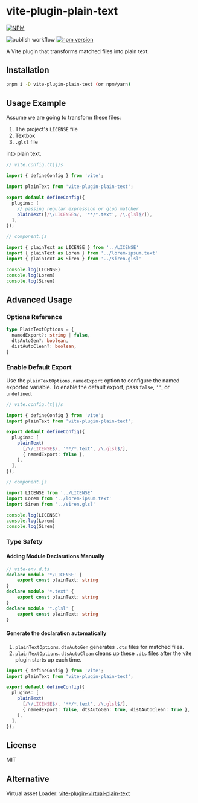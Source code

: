 # vite-plugin-plain-text

[![NPM](https://nodei.co/npm/vite-plugin-plain-text.png?downloads=true&downloadRank=true&stars=true)](https://nodei.co/npm/vite-plugin-plain-text/)

![publish workflow](https://github.com/zheeeng/vite-plugin-plain-text/actions/workflows/publish.yml/badge.svg)
[![npm version](https://img.shields.io/npm/v/vite-plugin-plain-text.svg)](https://www.npmjs.com/package/vite-plugin-plain-text)

A Vite plugin that transforms matched files into plain text.

## Installation

```bash
pnpm i -D vite-plugin-plain-text (or npm/yarn)
```

## Usage Example

Assume we are going to transform these files:

1. The project's `LICENSE` file
2. Textbox
3. `.glsl` file

into plain text.

```ts
// vite.config.(t|j)s

import { defineConfig } from 'vite';

import plainText from 'vite-plugin-plain-text';

export default defineConfig({
  plugins: [
    // passing regular expression or glob matcher
    plainText([/\/LICENSE$/, '**/*.text', /\.glsl$/]),
  ],
});
```

```js component.js
// component.js

import { plainText as LICENSE } from '../LICENSE'
import { plainText as Lorem } from '../lorem-ipsum.text'
import { plainText as Siren } from '../siren.glsl'

console.log(LICENSE)
console.log(Lorem)
console.log(Siren)
```

## Advanced Usage

### Options Reference

```ts
type PlainTextOptions = {
  namedExport?: string | false,
  dtsAutoGen?: boolean,
  distAutoClean?: boolean,
}
```

### Enable Default Export

Use the `plainTextOptions.namedExport` option to configure the named exported variable. To enable the default export, pass `false`, `''`, or `undefined`.

```ts
// vite.config.(t|j)s

import { defineConfig } from 'vite';
import plainText from 'vite-plugin-plain-text';

export default defineConfig({
  plugins: [
    plainText(
      [/\/LICENSE$/, '**/*.text', /\.glsl$/],
      { namedExport: false },
    ),
  ],
});
```

```js component.js
// component.js

import LICENSE from '../LICENSE'
import Lorem from '../lorem-ipsum.text'
import Siren from '../siren.glsl'

console.log(LICENSE)
console.log(Lorem)
console.log(Siren)
```

### Type Safety

#### Adding Module Declarations Manually

```ts
// vite-env.d.ts
declare module '*/LICENSE' {
    export const plainText: string
}
declare module '*.text' {
    export const plainText: string
}
declare module '*.glsl' {
    export const plainText: string
}
```

#### Generate the declaration automatically

1. `plainTextOptions.dtsAutoGen` generates `.dts` files for matched files.
2. `plainTextOptions.dtsAutoClean` cleans up these `.dts` files after the vite plugin starts up each time.

```ts
import { defineConfig } from 'vite';
import plainText from 'vite-plugin-plain-text';

export default defineConfig({
  plugins: [
    plainText(
      [/\/LICENSE$/, '**/*.text', /\.glsl$/],
      { namedExport: false, dtsAutoGen: true, distAutoClean: true },
    ),
  ],
});
```

## License

MIT

## Alternative

Virtual asset Loader: [vite-plugin-virtual-plain-text](https://www.npmjs.com/package/vite-plugin-virtual-plain-text)
